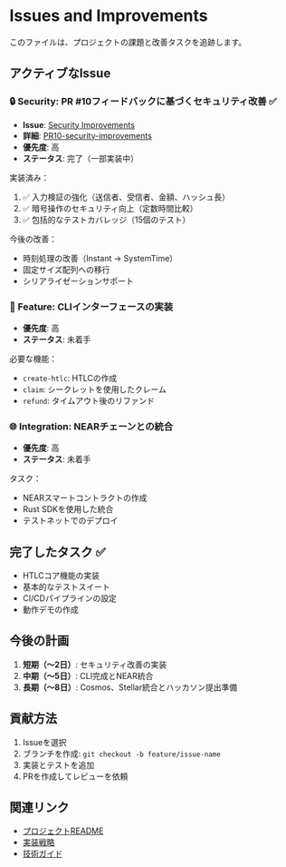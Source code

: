 # Issues and Improvements

このファイルは、プロジェクトの課題と改善タスクを追跡します。

## アクティブなIssue

### 🔒 Security: PR #10フィードバックに基づくセキュリティ改善 ✅
- **Issue**: [Security Improvements](.github/ISSUE_TEMPLATE/security-improvements.md)
- **詳細**: [PR10-security-improvements](docs/issues/PR10-security-improvements.md)
- **優先度**: 高
- **ステータス**: 完了（一部実装中）

実装済み：
1. ✅ 入力検証の強化（送信者、受信者、金額、ハッシュ長）
2. ✅ 暗号操作のセキュリティ向上（定数時間比較）
3. ✅ 包括的なテストカバレッジ（15個のテスト）

今後の改善：
- 時刻処理の改善（Instant → SystemTime）
- 固定サイズ配列への移行
- シリアライゼーションサポート

### 🚀 Feature: CLIインターフェースの実装
- **優先度**: 高
- **ステータス**: 未着手

必要な機能：
- `create-htlc`: HTLCの作成
- `claim`: シークレットを使用したクレーム
- `refund`: タイムアウト後のリファンド

### 🌐 Integration: NEARチェーンとの統合
- **優先度**: 高
- **ステータス**: 未着手

タスク：
- NEARスマートコントラクトの作成
- Rust SDKを使用した統合
- テストネットでのデプロイ

## 完了したタスク ✅

- HTLCコア機能の実装
- 基本的なテストスイート
- CI/CDパイプラインの設定
- 動作デモの作成

## 今後の計画

1. **短期（〜2日）**: セキュリティ改善の実装
2. **中期（〜5日）**: CLI完成とNEAR統合
3. **長期（〜8日）**: Cosmos、Stellar統合とハッカソン提出準備

## 貢献方法

1. Issueを選択
2. ブランチを作成: `git checkout -b feature/issue-name`
3. 実装とテストを追加
4. PRを作成してレビューを依頼

## 関連リンク

- [プロジェクトREADME](README.md)
- [実装戦略](docs/implementation-strategy.md)
- [技術ガイド](docs/Fusion-Plus技術ガイド.md)